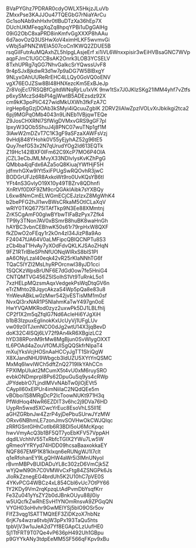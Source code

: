 BVaPYGhz7PDRAR0cdyOWLX5HkjzJLuVb
ZMxxPse3KAJJOu47TQEGbG7rNiaYArCu
Gc1soNAb9xhHxhr0tlBuDTzXa36hEp7X
DUchUKMFeqgXqZq8hpqYPBi1uDgGAlHg
09iG2ObC8xaPRD8inKmfvGgXXXP8hAAu
6d7aovOzQ3USHwXoV4ximHLKF5wvmvGi
vWbj5aPNNZWEIA507coCn1KWQ2ZDUE5B
rsqGiIFutrAuMQAxhZL5hIpgLAsjeErf
xi1iVL6Wnxxpisir3wEiHVBsaGNC7WVp
aqpFJmC1UGCCBsAK2Onrk3LOB3YCSELV
8TxhUPRg7qGG7NhvGalkcSrYQwssUvF8
9r4pSJx8jkdwR3d1w7p9aDG7W5BlBxgY
9NLyx0AhUUReRrEHC4LLQy0GoVQ0oENV
vgX76EOJZSw8BI48HNXezcKm5ExBJeJp
Zr8VojEc17RSQBfCgitdWNqRjrLu1xVK
9nw1tSx7J0JKlzSKg21IMM4yhf7vZtfs
p6xySMczSd4bPI4gjWwtB5ADEzsdz92X
cm9kK3poPIiC427widMkUXWh3fkFzA7C
irgHep6gGzjDOAb3kSMyi4iQcuuZgbIK
2DRV2liAlwZpzlVOLvXrJbkikgi2tca2
6pj9MGPqOMb4043n9LiNEb1VBjqwTEQe
Z9JosCHXRNI7SfWigDVMxvGRS9gGF7pl
IpxyW3QOb5ShuJ4j8PNC07wuTNp1gf1M
3lAwW2mDZvT7C1K3gF9aSFzaXAWFsVzj
9vHdj848YHohk0V55yEjyhAZ52g96tE5
Quy7nefG53x2N7qUrudYOg2ld613EQTk
Z19Hc142lBXF0IFm62C9XcP7MO6P4OIA
jCZL3eCbJMLMvyX33NDIvIysKvKZhPgG
QMbba4jqFdx6AZa5oQ8KiuajYWfHjF5H
jdfmrhGXw9lYt5xiFPUgSwRQOvhR3jwC
BODGrUFJz6R8AxkoWt9ro0UvKQsYB6tI
YFt4nS3GvlyO19X10y49TBZrv8QDhnfi
XnRtVf0DXF9ZM9crQGAkIAibk7sYXBQy
L6xw8NmCmELWGmECjCEJzIzxZ8MgWhK4
b2bePFG2hJl1wvBWsCRkaM5OtlCLaXqV
wRlY0TKQ6775ITAfTkp9N3Ee88XMmtnj
ZrK5CgAmF00glwBYbwTIFaBzPyx7Zfk4
TP9ly3TNon7AV0xBSmrB8huBK8waHnGh
hAYBC3vbnCEBhwK50s61r79rpHxW8QXF
fkZDwO2oFEqy1r2kOn4zI34JizP8a9Ao
F24047fJA64V0aLMFipcQBIQCNPTu8S3
zCb4baT1HvAy7yXOdFdvQKLKJSAoZHqN
9FZ1RTrlBleSPhNfUONqWlRxS8blS1PI
aA6ONyLzal40eqk42vR25rKIaNNhTG6f
TQaC5IYZl2MsLhyRPOrcnwl38yJD1cci
1SQCKzWpsBrUNF6E7dGd0ow7fe5HniG4
CNTQMTVG456Z5ISoIhS1Vt9TuRnkL5o1
7xzHELpMQzsmAqxVedgekPsWqDtqGV6n
eTrZMhto2BJqycAkzaS4Wp5pQa8e83u8
YnWevABkLw0zMwr542jvESTisMM1m0sf
NvxQI3rxNAR1P5NlahmKaTwY497gn0oE
HwYVQAMKRod0zyz2uxwPk5DJ1LBLfhIj
CP2f1X2m5qZfqlG7Nd6AcIeHi6YJgXiH
b1bB3IzpuxEglinokKxUcUyVj1UFgLUv
vw09z0ITJxmNCO0dJg2wtU14X3jqBevD
doK32C4ISQj6LV72f9An4kR6XBgizLC2
hYD38RPonM9rMw8MgBjun0SvWlygOXXT
tL6POAd4aZouVfOMJISgQQSkfrNlpaT4
mXujYksVcjHOSnAaHCCyJgTT1SlriQgW
X8XJandNHU9Wbgcb3ldUZU5XYtYnQSMC
MxMq6lwvIWCh5dftZnQ2719llkYAhCCn
FPXlMpUIukt2MCumX5t4vU0xM6ruySRO
evbkONDmprpl8Ps62DpuGuSq9ys4cRWp
JPYdeblrO7LjndIMVvNAbTw0jIOjEVt5
CAyplI60xEIPUr4imNiilaC2NQdQEe5m
vBOboi1S8MRgDcP2lcToowNUKt971H3q
PfWdHoq4NwR6EZDIT3v6hc2j9DVa76HD
UypRn5wxd5XCwcYrEuc8EsoVhLS5ll1E
aGHZGRbnJw4ZzrP4yjDePbuSUrwJYzMW
ORxv6NBhmLE7zonJmvSOVHwOkCWJQIqc
zRRfGSntGHhCotlb6R3BDl5oU6McKpqc
hwvVmyAcQ3b1BF5QT7yoEbKFV57VppAH
dqdlLVchhIV55TxRbfcTGIX2YWu7Lw5W
gRmeoYYRYyd74HDD09hcsaBaaxokkaEY
NQF867EMP1K81klxqn6eRUNgWJ1I7clt
q1eRfohanEY9LgQHW4aWr5i3lMnUNyol
rBvmMBPvBUIDADuYL8c302zD6VmCjk5Z
wYjQwN90h7C0VMWvCxFtg84ZSNGPk6Js
JloRkZznegEG4brdUh5K2U10hC7pVE0S
4YKvPCG4WBCz4xL854CbI6vUc7OtPY66
1Y2KDy9Vm2rqKpzqLtAdPvmDbYsqfKrr
Fe3Zu041yYsZY2b0dJBnkOUyu88jl0iy
w5UQcfkZwRhESvH1YNOmRnsvA9ZPGqQN
VYGH03oHIvhr9GwMElYSj5blO9OSr5ov
FIfZ3vqg1SATTMQItEF3ZiDKzoX7nbNz
6rjK7s4wzra6tvbjW3pPx193TaQu5hts
tpbVjV3w1uJeA2d7Yf8EGApCLzUufHE0
Sj1TtFRT9T07Qe4vP636pH492Uh1GBpu
p9GYYkANy3tdpEeMM5SF566qFKpv9xBu
